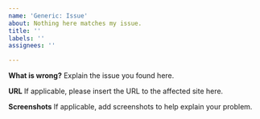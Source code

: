 ```yaml
---
name: 'Generic: Issue'
about: Nothing here matches my issue.
title: ''
labels: ''
assignees: ''

---
```


**What is wrong?**
Explain the issue you found here.

**URL**
If applicable, please insert the URL to the affected site here.

**Screenshots**
If applicable, add screenshots to help explain your problem.
